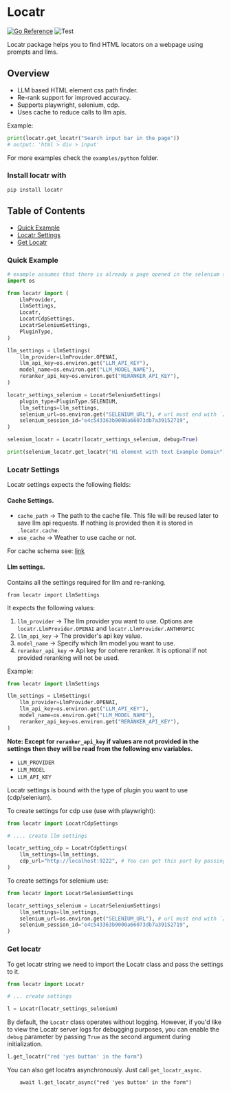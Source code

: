 # Locatr 
[![Go Reference](https://pkg.go.dev/badge/github.com/vertexcover-io/locatr.svg)](https://pkg.go.dev/github.com/vertexcover-io/locatr)
![Test](https://github.com/vertexcover-io/locatr/actions/workflows/test.yaml/badge.svg)

Locatr package helps you to find HTML locators on a webpage using prompts and llms.

## Overview 
- LLM based HTML element css path finder.
- Re-rank support for improved accuracy.
- Supports playwright, selenium, cdp.  
- Uses cache to reduce calls to llm apis.

Example: 

```python
print(locatr.get_locatr("Search input bar in the page"))
# output: 'html > div > input'
```
For more examples check the `examples/python` folder.

### Install locatr with 

```
pip install locatr
```

## Table of Contents

- [ Quick Example ](#quick-example)
- [ Locatr Settings ](#locatr-options)
- [ Get Locatr ](#get-locatr)

### Quick Example

```python
# example assumes that there is already a page opened in the selenium session.
import os

from locatr import (
    LlmProvider,
    LlmSettings,
    Locatr,
    LocatrCdpSettings,
    LocatrSeleniumSettings,
    PluginType,
)

llm_settings = LlmSettings(
    llm_provider=LlmProvider.OPENAI,
    llm_api_key=os.environ.get("LLM_API_KEY"),
    model_name=os.environ.get("LLM_MODEL_NAME"),
    reranker_api_key=os.environ.get("RERANKER_API_KEY"),
)

locatr_settings_selenium = LocatrSeleniumSettings(
    plugin_type=PluginType.SELENIUM,
    llm_settings=llm_settings,
    selenium_url=os.environ.get("SELENIUM_URL"), # url must end with `/wd/hub`
    selenium_session_id="e4c543363b9000a66073db7a39152719",
)

selenium_locatr = Locatr(locatr_settings_selenium, debug=True)

print(selenium_locatr.get_locatr("H1 element with text Example Domain"))

```

### Locatr Settings 

Locatr settings expects the following fields:

#### Cache Settings.

- `cache_path` -> The path to the cache file. This file will be reused later to save llm api requests. If nothing is provided then it is stored in `.locatr.cache`.
- `use_cache` -> Weather to use cache or not.

For cache schema see: [link](../README.md#cache-schema)

#### Llm settings. 

Contains all the settings required for llm and re-ranking.

```
from locatr import LlmSettings
```
It expects the following values: 
1. `llm_provider` -> The llm provider you want to use. Options are `locatr.LlmProvider.OPENAI` and `locatr.LlmProvider.ANTHROPIC`
2. `llm_api_key` -> The provider's api key value.
3. `model_name` -> Specify which llm model you want to use.
4. `reranker_api_key` -> Api key for cohere reranker. It is optional if not provided reranking will not be used.

Example:
```python
from locatr import LlmSettings

llm_settings = LlmSettings(
    llm_provider=LlmProvider.OPENAI,
    llm_api_key=os.environ.get("LLM_API_KEY"),
    model_name=os.environ.get("LLM_MODEL_NAME"),
    reranker_api_key=os.environ.get("RERANKER_API_KEY"),
)
```
**Note: Except for `reranker_api_key` if values are not provided in the settings then they will be read from the following env variables.**
- `LLM_PROVIDER`
- `LLM_MODEL`
- `LLM_API_KEY`

Locatr settings is bound with the type of plugin you want to use (cdp/selenium).

To create settings for cdp use (use with playwright):

```python
from locatr import LocatrCdpSettings

# .... create llm settings

locatr_setting_cdp = LocatrCdpSettings(
    llm_settings=llm_settings,
    cdp_url="http://localhost:9222", # You can get this port by passing the following argument to chromium based browsers: `--remote-debugging-port=9222`
)

```

To create settings for selenium use:

```python
from locatr import LocatrSeleniumSettings

locatr_settings_selenium = LocatrSeleniumSettings(
    llm_settings=llm_settings,
    selenium_url=os.environ.get("SELENIUM_URL"), # url must end with `/wd/hub`
    selenium_session_id="e4c543363b9000a66073db7a39152719",
)
```

### Get locatr

To get locatr string we need to import the Locatr class and pass the settings to it.

```python
from locatr import Locatr

# ... create settings 

l = Locatr(locatr_settings_selenium)
```

By default, the `Locatr` class operates without logging. However, if you'd like to view the Locatr server logs for debugging purposes, you can enable the `debug` parameter by passing `True` as the second argument during initialization.

```python
l.get_locatr("red 'yes button' in the form")
```

You can also get locatrs asynchronously. Just call `get_locatr_async`.

```
    await l.get_locatr_async("red 'yes button' in the form")
```
